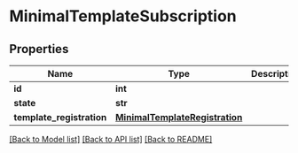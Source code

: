 # MinimalTemplateSubscription

## Properties
Name | Type | Description | Notes
------------ | ------------- | ------------- | -------------
**id** | **int** |  | [optional] 
**state** | **str** |  | [optional] 
**template_registration** | [**MinimalTemplateRegistration**](MinimalTemplateRegistration.md) |  | [optional] 

[[Back to Model list]](../README.md#documentation-for-models) [[Back to API list]](../README.md#documentation-for-api-endpoints) [[Back to README]](../README.md)


